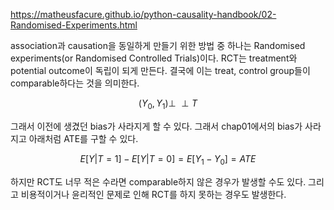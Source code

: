 https://matheusfacure.github.io/python-causality-handbook/02-Randomised-Experiments.html

association과 causation을 동일하게 만들기 위한 방법 중 하나는 Randomised experiments(or Randomised Controlled Trials)이다. RCT는 treatment와 potential outcome이 독립이 되게 만든다. 결국에 이는 treat, control group들이 comparable하다는 것을 의미한다.

$$(Y_0, Y_1) \perp\!\!\!\perp T$$

그래서 이전에 생겼던 bias가 사라지게 할 수 있다. 그래서 chap01에서의 bias가 사라지고 아래처럼 ATE를 구할 수 있다.

$$E[Y|T=1] - E[Y|T=0] = E[Y_1 - Y_0]=ATE$$

하지만 RCT도 너무 적은 수라면 comparable하지 않은 경우가 발생할 수도 있다. 그리고 비용적이거나 윤리적인 문제로 인해 RCT를 하지 못하는 경우도 발생한다.